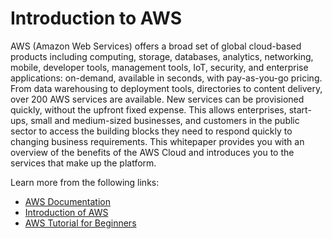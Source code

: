 # Introduction to AWS

AWS (Amazon Web Services) offers a broad set of global cloud-based products including computing, storage, databases, analytics, networking, mobile, developer tools, management tools, IoT, security, and enterprise applications: on-demand, available in seconds, with pay-as-you-go pricing. From data warehousing to deployment tools, directories to content delivery, over 200 AWS services are available. New services can be provisioned quickly, without the upfront fixed expense. This allows enterprises, start-ups, small and medium-sized businesses, and customers in the public sector to access the building blocks they need to respond quickly to changing business requirements. This whitepaper provides you with an overview of the benefits of the AWS Cloud and introduces you to the services that make up the platform.

Learn more from the following links:

- [AWS Documentation](https://docs.aws.amazon.com/)
- [Introduction of AWS](https://docs.aws.amazon.com/whitepapers/latest/aws-overview/introduction.html)
- [AWS Tutorial for Beginners](https://www.youtube.com/watch?v=zA8guDqfv40)
